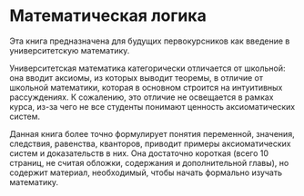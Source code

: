 # Математическая логика

Эта книга предназначена для будущих первокурсников как введение
в университетскую математику.

Университетская математика категорически отличается от школьной:
она вводит аксиомы, из которых выводит теоремы, в отличие от школьной математики, которая
в основном строится на интуитивных рассуждениях. К сожалению, это отличие не освещается
в рамках курса, из-за чего не все студенты понимают ценность аксиоматических систем.

Данная книга более точно формулирует понятия переменной, значения, следствия, равенства,
кванторов, приводит примеры аксиоматических систем и доказательств в них.
Она достаточно короткая (всего 10 страниц, не считая обложки, содержания и
дополнительной главы), но содержит материал, необходимый, чтобы начать
формально изучать математику.
